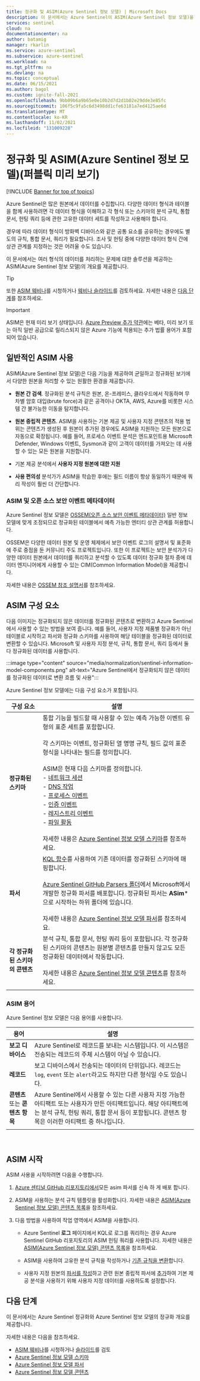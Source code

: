 ```yaml
---
title: 정규화 및 ASIM(Azure Sentinel 정보 모델) | Microsoft Docs
description: 이 문서에서는 Azure Sentinel이 ASIM(Azure Sentinel 정보 모델)을 사용하여 다양한 원본의 데이터를 정규화하는 방법을 설명합니다.
services: sentinel
cloud: na
documentationcenter: na
author: batamig
manager: rkarlin
ms.service: azure-sentinel
ms.subservice: azure-sentinel
ms.workload: na
ms.tgt_pltfrm: na
ms.devlang: na
ms.topic: conceptual
ms.date: 06/15/2021
ms.author: bagol
ms.custom: ignite-fall-2021
ms.openlocfilehash: 9bb09b6a9b65e0e10b2d7d2d1b02e29dde3e85fc
ms.sourcegitcommit: 106f5c9fa5c6d3498dd1cfe63181a7ed4125ae6d
ms.translationtype: MT
ms.contentlocale: ko-KR
ms.lasthandoff: 11/02/2021
ms.locfileid: "131009228"
---
```

# <a name="normalization-and-the-azure-sentinel-information-model-asim-public-preview"></a>정규화 및 ASIM(Azure Sentinel 정보 모델)(퍼블릭 미리 보기)

[!INCLUDE [Banner for top of topics](./includes/banner.md)]

Azure Sentinel은 많은 원본에서 데이터를 수집합니다. 다양한 데이터 형식과 테이블을 함께 사용하려면 각 데이터 형식을 이해하고 각 형식 또는 스키마의 분석 규칙, 통합 문서, 헌팅 쿼리 등에 관한 고유한 데이터 세트를 작성하고 사용해야 합니다.


경우에 따라 데이터 형식이 방화벽 디바이스와 같은 공통 요소를 공유하는 경우에도 별도의 규칙, 통합 문서, 쿼리가 필요합니다. 조사 및 헌팅 중에 다양한 데이터 형식 간에 상관 관계를 지정하는 것은 어려울 수도 있습니다.

이 문서에서는 여러 형식의 데이터를 처리하는 문제에 대한 솔루션을 제공하는 ASIM(Azure Sentinel 정보 모델)의 개요를 제공합니다.

> [!TIP]
> 또한 [ASIM 웨비나](https://www.youtube.com/watch?v=WoGD-JeC7ng)를 시청하거나 [웨비나 슬라이드](https://1drv.ms/b/s!AnEPjr8tHcNmjDY1cro08Fk3KUj-?e=murYHG)를 검토하세요. 자세한 내용은 [다음 단계](#next-steps)를 참조하세요.
>

> [!IMPORTANT]
> ASIM은 현재 미리 보기 상태입니다. [Azure Preview 추가 약관](https://azure.microsoft.com/support/legal/preview-supplemental-terms/)에는 베타, 미리 보기 또는 아직 일반 공급으로 릴리스되지 않은 Azure 기능에 적용되는 추가 법률 용어가 포함되어 있습니다.
>

## <a name="common-asim-usage"></a>일반적인 ASIM 사용

ASIM(Azure Sentinel 정보 모델)은 다음 기능을 제공하여 균일하고 정규화된 보기에서 다양한 원본을 처리할 수 있는 원활한 환경을 제공합니다.

- **원본 간 검색**. 정규화된 분석 규칙은 원본, 온-프레미스, 클라우드에서 작동하며 무차별 암호 대입(brute force)과 같은 공격이나 OKTA, AWS, Azure를 비롯한 시스템 간 불가능한 이동을 탐지합니다.

- **원본 중립적 콘텐츠**. ASIM을 사용하는 기본 제공 및 사용자 지정 콘텐츠의 적용 범위는 콘텐츠가 생성된 후 원본이 추가된 경우에도 ASIM을 지원하는 모든 원본으로 자동으로 확장됩니다. 예를 들어, 프로세스 이벤트 분석은 엔드포인트용 Microsoft Defender, Windows 이벤트, Sysmon과 같이 고객이 데이터를 가져오는 데 사용할 수 있는 모든 원본을 지원합니다.

- 기본 제공 분석에서 **사용자 지정 원본에 대한 지원**

- **사용 편의성** 분석가가 ASIM을 학습한 후에는 필드 이름이 항상 동일하기 때문에 쿼리 작성이 훨씬 더 간단합니다.

### <a name="asim-and-the-open-source-security-events-metadata"></a>ASIM 및 오픈 소스 보안 이벤트 메타데이터

Azure Sentinel 정보 모델은 [OSSEM(오픈 소스 보안 이벤트 메타데이터)](https://ossemproject.com/intro.html) 일반 정보 모델에 맞게 조정되므로 정규화된 테이블에서 예측 가능한 엔터티 상관 관계를 허용합니다.

OSSEM은 다양한 데이터 원본 및 운영 체제에서 보안 이벤트 로그의 설명서 및 표준화에 주로 중점을 둔 커뮤니티 주도 프로젝트입니다. 또한 이 프로젝트는 보안 분석가가 다양한 데이터 원본에서 데이터를 쿼리하고 분석할 수 있도록 데이터 정규화 절차 중에 데이터 엔지니어에게 사용할 수 있는 CIM(Common Information Model)을 제공합니다.

자세한 내용은 [OSSEM 참조 설명서](https://ossemproject.com/cdm/guidelines/entity_structure.html)를 참조하세요.

## <a name="asim-components"></a>ASIM 구성 요소

다음 이미지는 정규화되지 않은 데이터를 정규화된 콘텐츠로 변환하고 Azure Sentinel에서 사용할 수 있는 방법을 보여 줍니다. 예를 들어, 사용자 지정 제품별 정규화가 아닌 테이블로 시작하고 파서와 정규화 스키마를 사용하여 해당 테이블을 정규화된 데이터로 변환할 수 있습니다. Microsoft 및 사용자 지정 분석, 규칙, 통합 문서, 쿼리 등에서 둘 다 정규화된 데이터를 사용합니다.

 :::image type="content" source="media/normalization/sentinel-information-model-components.png" alt-text="Azure Sentinel에서 정규화되지 않은 데이터를 정규화된 데이터로 변환 흐름 및 사용":::

Azure Sentinel 정보 모델에는 다음 구성 요소가 포함됩니다.

|구성 요소  |설명  |
|---------|---------|
|**정규화된 스키마**     |   통합 기능을 빌드할 때 사용할 수 있는 예측 가능한 이벤트 유형의 표준 세트를 포함합니다. <br><br>각 스키마는 이벤트, 정규화된 열 명명 규칙, 필드 값의 표준 형식을 나타내는 필드를 정의합니다. <br><br> ASIM은 현재 다음 스키마를 정의합니다.<br> - [네트워크 세션](./network-normalization-schema.md)<br> - [DNS 작업](dns-normalization-schema.md)<br> - [프로세스 이벤트](process-events-normalization-schema.md)<br> - [인증 이벤트](authentication-normalization-schema.md)<br> - [레지스트리 이벤트](registry-event-normalization-schema.md)<br> - [파일 활동](file-event-normalization-schema.md)  <br><br>자세한 내용은 [Azure Sentinel 정보 모델 스키마](normalization-about-schemas.md)를 참조하세요.  |
|**파서**     |  [KQL 함수](/azure/data-explorer/kusto/query/functions/user-defined-functions)를 사용하여 기존 데이터를 정규화된 스키마에 매핑합니다. <br><br>[Azure Sentinel GitHub Parsers 폴더](https://github.com/Azure/Azure-Sentinel/tree/master/Parsers)에서 Microsoft에서 개발한 정규화 파서를 배포합니다. 정규화된 파서는 **ASim***으로 시작하는 하위 폴더에 있습니다.  <br><br>자세한 내용은 [Azure Sentinel 정보 모델 파서](normalization-about-parsers.md)를 참조하세요.     |
|**각 정규화된 스키마의 콘텐츠**     |    분석 규칙, 통합 문서, 헌팅 쿼리 등이 포함됩니다. 각 정규화된 스키마의 콘텐츠는 원본별 콘텐츠를 만들지 않고도 모든 정규화된 데이터에서 작동합니다. <br><br>자세한 내용은 [Azure Sentinel 정보 모델 콘텐츠](normalization-content.md)를 참조하세요.   |
| | |

### <a name="asim-terminology"></a>ASIM 용어

Azure Sentinel 정보 모델은 다음 용어를 사용합니다.

|용어  |설명  |
|---------|---------|
|**보고 디바이스**     |   Azure Sentinel로 레코드를 보내는 시스템입니다. 이 시스템은 전송되는 레코드의 주체 시스템이 아닐 수 있습니다.      |
|**레코드**     |보고 디바이스에서 전송되는 데이터의 단위입니다. 레코드는 `log`, `event` 또는 `alert`라고도 하지만 다른 형식일 수도 있습니다.         |
|**콘텐츠** 또는 **콘텐츠 항목**     |Azure Sentinel에서 사용할 수 있는 다른 사용자 지정 가능한 아티팩트 또는 사용자가 만든 아티팩트입니다. 해당 아티팩트에는 분석 규칙, 헌팅 쿼리, 통합 문서 등이 포함됩니다. 콘텐츠 항목은 이러한 아티팩트 중 하나입니다.|
| | |

<br>

## <a name="getting-started-with-asim"></a>ASIM 시작

ASIM 사용을 시작하려면 다음을 수행합니다.

1. [Azure 센티널 GitHub 리포지토리에서](https://aka.ms/AzSentinelASim)모든 asim 파서를 신속 하 게 배포 합니다.

1. ASIM을 사용하는 분석 규칙 템플릿을 활성화합니다. 자세한 내용은 [ASIM(Azure Sentinel 정보 모델) 콘텐츠 목록](normalization-content.md#builtin)을 참조하세요.

1. 다음 방법을 사용하여 작업 영역에서 ASIM을 사용합니다.

    - Azure Sentinel **로그** 페이지에서 KQL로 로그를 쿼리하는 경우 Azure Sentinel GitHub 리포지토리의 ASIM 헌팅 쿼리를 사용합니다. 자세한 내용은 [ASIM(Azure Sentinel 정보 모델) 콘텐츠 목록](normalization-content.md#builtin)을 참조하세요.

    - ASIM을 사용하여 고유한 분석 규칙을 작성하거나 [기존 규칙을 변환](normalization-content.md#builtin)합니다.

    - 사용자 지정 원본의 [파서를 작성](normalization-about-parsers.md)하고 관련 원본 중립적 파서에 [추가](normalization-about-parsers.md#include)하여 기본 제공 분석을 사용하기 위해 사용자 지정 데이터를 사용하도록 설정합니다.

## <a name="next-steps"></a><a name="next-steps"></a>다음 단계

이 문서에서는 Azure Sentinel 정규화와 Azure Sentinel 정보 모델의 정규화 개요를 제공합니다.

자세한 내용은 다음을 참조하세요.

- [ASIM 웨비나](https://www.youtube.com/watch?v=WoGD-JeC7ng)를 시청하거나 [슬라이드](https://1drv.ms/b/s!AnEPjr8tHcNmjDY1cro08Fk3KUj-?e=murYHG)를 검토
- [Azure Sentinel 정보 모델 스키마](normalization-about-schemas.md)
- [Azure Sentinel 정보 모델 파서](normalization-about-parsers.md)
- [Azure Sentinel 정보 모델 콘텐츠](normalization-content.md)
